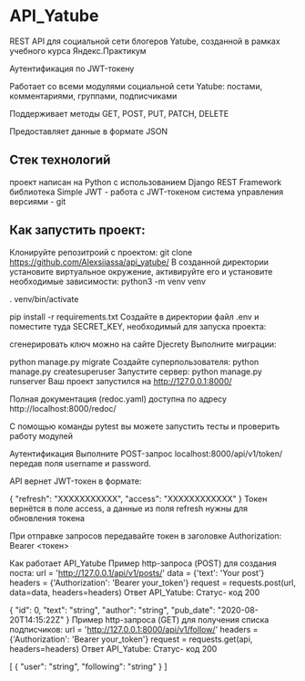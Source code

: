 # API_Yatube
REST API для социальной сети блогеров Yatube, созданной в рамках учебного курса Яндекс.Практикум

Аутентификация по JWT-токену

Работает со всеми модулями социальной сети Yatube: постами, комментариями, группами, подписчиками

Поддерживает методы GET, POST, PUT, PATCH, DELETE

Предоставляет данные в формате JSON

## Стек технологий
проект написан на Python с использованием Django REST Framework
библиотека Simple JWT - работа с JWT-токеном
система управления версиями - git
## Как запустить проект:
Клонируйте репозитроий с проектом:
git clone https://github.com/Alexsiiassa/api_yatube/
В созданной директории установите виртуальное окружение, активируйте его и установите необходимые зависимости:
python3 -m venv venv

. venv/bin/activate

pip install -r requirements.txt
Создайте в директории файл .env и поместите туда SECRET_KEY, необходимый для запуска проекта:

сгенерировать ключ можно на сайте Djecrety
Выполните миграции:

python manage.py migrate
Создайте суперпользователя:
python manage.py createsuperuser
Запустите сервер:
python manage.py runserver
Ваш проект запустился на http://127.0.0.1:8000/

Полная документация (redoc.yaml) доступна по адресу http://localhost:8000/redoc/

С помощью команды pytest вы можете запустить тесты и проверить работу модулей

Аутентификация
Выполните POST-запрос localhost:8000/api/v1/token/ передав поля username и password.

API вернет JWT-токен в формате:

{
    "refresh": "ХХХХХХХХХХХ",
    "access": "ХХХХХХХХХХХХ"
}
Токен вернётся в поле access, а данные из поля refresh нужны для обновления токена

При отправке запроcов передавайте токен в заголовке Authorization: Bearer <токен>

Как работает API_Yatube
Пример http-запроса (POST) для создания поста:
url = 'http://127.0.0.1/api/v1/posts/'
data = {'text': 'Your post'}
headers = {'Authorization': 'Bearer your_token'}
request = requests.post(url, data=data, headers=headers)
Ответ API_Yatube:
Статус- код 200

{
  "id": 0,
  "text": "string",
  "author": "string",
  "pub_date": "2020-08-20T14:15:22Z"
}
Пример http-запроса (GET) для получения списка подписчиков:
url = 'http://127.0.0.1:8000/api/v1/follow/'
headers = {'Authorization': 'Bearer your_token'}
request = requests.get(api, headers=headers)
Ответ API_Yatube:
Статус- код 200

[
  {
    "user": "string",
    "following": "string"
  }
]
